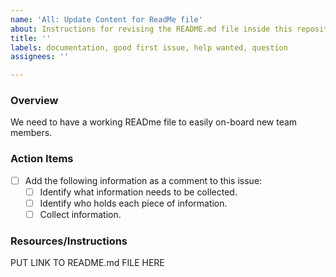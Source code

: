 ```yaml
---
name: 'All: Update Content for ReadMe file'
about: Instructions for revising the README.md file inside this repository
title: ''
labels: documentation, good first issue, help wanted, question
assignees: ''

---
```


### Overview
We need to have a working READme file to easily on-board new team members.

### Action Items
- [ ] Add the following information as a comment to this issue:
   - [ ] Identify what information needs to be collected.
   - [ ] Identify who holds each piece of information.
   - [ ] Collect information.

### Resources/Instructions
PUT LINK TO README.md FILE HERE
